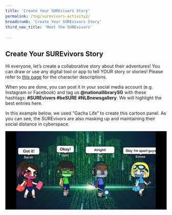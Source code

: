 ```yaml
---
title: 'Create Your SUREvivors Story'
permalink: /tng/surevivors-activity2/
breadcrumb: 'Create Your SUREvivors Story'
third_nav_title: 'Meet the SUREvivors'

---
```



## Create Your SUREvivors Story

Hi everyone, let’s create a collaborative story about their adventures! You can draw or use any digital tool or app to tell YOUR story or stories! Please refer to [this page](/tng/surevivors/) for the character descriptions.

When you are done, you can post it in your social media account (e.g. Instagram or Facebook) and tag us **@nationallibrarySG**  with these hashtags:  **#SUREvivors  #beSURE  #NLBnewsgallery**. We will highlight the best entries here.

In this example below, we used “Gacha Life” to create this cartoon panel.  As you can see, the SUREvivors are also masking up and maintaining their social distance in cyberspace.

![](../images/surevivor-gacha.jpg)



